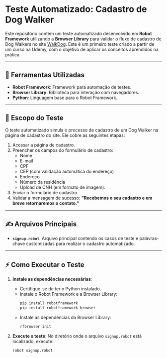 # Teste Automatizado: Cadastro de Dog Walker

Este repositório contém um teste automatizado desenvolvido em **Robot Framework** utilizando a **Browser Library** para validar o fluxo de cadastro de Dog Walkers no site [WalkDog](https://walkdog.vercel.app/). Este é um primeiro teste criado a partir de um curso na Udemy, com o objetivo de aplicar os conceitos aprendidos na prática.

---

## 🔧 **Ferramentas Utilizadas**
- **Robot Framework**: Framework para automação de testes.
- **Browser Library**: Biblioteca para interação com navegadores.
- **Python**: Linguagem base para o Robot Framework.

---

## 🎯 **Escopo do Teste**
O teste automatizado simula o processo de cadastro de um Dog Walker na página de cadastro do site. Ele cobre as seguintes etapas:

1. Acessar a página de cadastro.
2. Preencher os campos do formulário de cadastro:
   - Nome
   - E-mail
   - CPF
   - CEP (com validação automática do endereço)
   - Endereço
   - Número da residência
   - Upload de CNH (em formato de imagem).
3. Enviar o formulário de cadastro.
4. Validar a mensagem de sucesso: **"Recebemos o seu cadastro e em breve retornaremos o contato."**

---

## ✍️ **Arquivos Principais**
- **`signup.robot`**: Arquivo principal contendo os casos de teste e palavras-chave customizadas para realizar o cadastro automatizado.

---

## ⚡ **Como Executar o Teste**

1. **Instale as dependências necessárias**:
   - Certifique-se de ter o Python instalado.
   - Instale o Robot Framework e a Browser Library:
     ```bash
     pip install robotframework
     pip install robotframework-browser
     ```
   - Instale as dependências da Browser Library:
     ```bash
     rfbrowser init
     ```

2. **Execute o teste**:
   No diretório onde o arquivo `signup.robot` está localizado, execute:
   ```bash
   robot signup.robot
